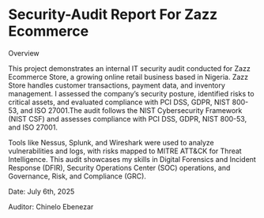 # Security-Audit Report For Zazz Ecommerce
Overview

This project demonstrates an internal IT security audit conducted for Zazz Ecommerce Store, a growing online retail business based in Nigeria. Zazz Store handles customer transactions, payment data, and inventory management. I assessed the company’s security posture, identified risks to critical assets, and evaluated compliance with PCI DSS, GDPR, NIST 800-53, and ISO 27001.The audit follows the NIST Cybersecurity Framework (NIST CSF) and assesses compliance with PCI DSS, GDPR, NIST 800-53, and ISO 27001.

Tools like Nessus, Splunk, and Wireshark were used to analyze vulnerabilities and logs, with risks mapped to MITRE ATT&CK for Threat Intelligence. This audit showcases my skills in Digital Forensics and Incident Response (DFIR), Security Operations Center (SOC) operations, and Governance, Risk, and Compliance (GRC).

Date: July 6th, 2025

Auditor: Chinelo Ebenezar
